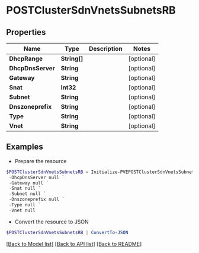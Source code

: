 # POSTClusterSdnVnetsSubnetsRB
## Properties

Name | Type | Description | Notes
------------ | ------------- | ------------- | -------------
**DhcpRange** | **String[]** |  | [optional] 
**DhcpDnsServer** | **String** |  | [optional] 
**Gateway** | **String** |  | [optional] 
**Snat** | **Int32** |  | [optional] 
**Subnet** | **String** |  | [optional] 
**Dnszoneprefix** | **String** |  | [optional] 
**Type** | **String** |  | [optional] 
**Vnet** | **String** |  | [optional] 

## Examples

- Prepare the resource
```powershell
$POSTClusterSdnVnetsSubnetsRB = Initialize-PVEPOSTClusterSdnVnetsSubnetsRB  -DhcpRange null `
 -DhcpDnsServer null `
 -Gateway null `
 -Snat null `
 -Subnet null `
 -Dnszoneprefix null `
 -Type null `
 -Vnet null
```

- Convert the resource to JSON
```powershell
$POSTClusterSdnVnetsSubnetsRB | ConvertTo-JSON
```

[[Back to Model list]](../README.md#documentation-for-models) [[Back to API list]](../README.md#documentation-for-api-endpoints) [[Back to README]](../README.md)

